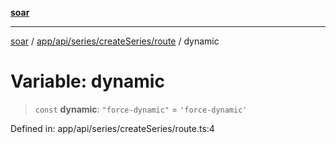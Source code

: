 [**soar**](../../../../../../README.md)

***

[soar](../../../../../../modules.md) / [app/api/series/createSeries/route](../README.md) / dynamic

# Variable: dynamic

> `const` **dynamic**: `"force-dynamic"` = `'force-dynamic'`

Defined in: app/api/series/createSeries/route.ts:4
